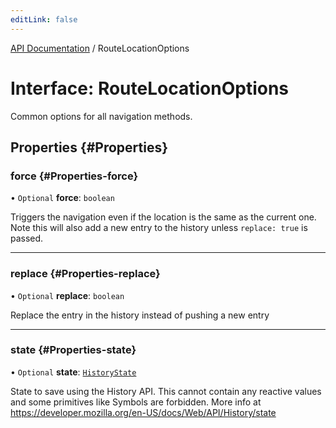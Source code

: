 ```yaml
---
editLink: false
---
```


[API Documentation](../index.md) / RouteLocationOptions

# Interface: RouteLocationOptions

Common options for all navigation methods.

## Properties {#Properties}

### force {#Properties-force}

• `Optional` **force**: `boolean`

Triggers the navigation even if the location is the same as the current one.
Note this will also add a new entry to the history unless `replace: true`
is passed.

___

### replace {#Properties-replace}

• `Optional` **replace**: `boolean`

Replace the entry in the history instead of pushing a new entry

___

### state {#Properties-state}

• `Optional` **state**: [`HistoryState`](HistoryState.md)

State to save using the History API. This cannot contain any reactive
values and some primitives like Symbols are forbidden. More info at
https://developer.mozilla.org/en-US/docs/Web/API/History/state
